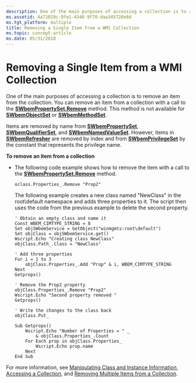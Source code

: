 ```yaml
---
description: One of the main purposes of accessing a collection is to remove an item from the collection. You can remove an item from a collection with a call to the SWbemPropertySet.Remove method. This method is not available for SWbemObjectSet or SWbemMethodSet.
ms.assetid: 4a71029c-9fe1-4348-9f78-daa345728e8d
ms.tgt_platform: multiple
title: Removing a Single Item from a WMI Collection
ms.topic: concept-article
ms.date: 05/31/2018
---
```


# Removing a Single Item from a WMI Collection

One of the main purposes of accessing a collection is to remove an item from the collection. You can remove an item from a collection with a call to the [**SWbemPropertySet.Remove**](swbempropertyset-remove.md) method. This method is not available for [**SWbemObjectSet**](swbemobjectset.md) or [**SWbemMethodSet**](swbemmethodset.md).

Items are removed by name from [**SWbemPropertySet**](swbempropertyset.md), [**SWbemQualifierSet**](swbemqualifierset.md), and [**SWbemNamedValueSet**](swbemnamedvalueset.md). However, items in [**SWbemRefresher**](swbemrefresher.md) are removed by index and from [**SWbemPrivilegeSet**](swbemprivilegeset.md) by the constant that represents the privilege name.

**To remove an item from a collection**

-   The following code example shows how to remove the item with a call to the [**SWbemPropertySet.Remove**](swbempropertyset-remove.md) method.

    ```VB
    oclass.Properties_.Remove "Prop2"
    ```

    

    The following example creates a new class named "NewClass" in the root\\default namespace and adds three properties to it. The script then uses the code from the previous example to delete the second property.

    ```VB
    ' Obtain an empty class and name it
    Const WBEM_CIMTYPE_STRING = 8
    Set objSWbemService = GetObject("winmgmts:root\default")
    Set objClass = objSWbemService.get()
    Wscript.Echo "Creating class NewClass"
    objClass.Path_.Class = "NewClass"

    ' Add three properties 
    For i = 1 to 3
        objClass.Properties_.Add "Prop" & i, WBEM_CIMTYPE_STRING
    Next
    Getprops()

    ' Remove the Prop2 property
    objClass.Properties_.Remove "Prop2"
    Wscript.Echo "Second property removed "
    Getprops()

    ' Write the changes to the class back
    objClass.Put_

    Sub Getprops()
        Wscript.Echo "Number of Properties = " _
            & objClass.Properties_.Count
        For Each prop in objClass.Properties_
            Wscript.Echo prop.name
        Next
    End Sub
    ```

    

For more information, see [Manipulating Class and Instance Information](manipulating-class-and-instance-information.md), [Accessing a Collection](accessing-a-collection.md), and [Removing Multiple Items from a Collection](removing-multiple-items-from-a-collection.md).

 

 



